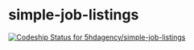 # simple-job-listings

[ ![Codeship Status for 5hdagency/simple-job-listings](https://codeship.com/projects/d910b790-6322-0134-109a-6e50d6d701bc/status?branch=master)](https://codeship.com/projects/175277)
